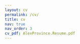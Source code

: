 ```yaml
---
layout: cv
permalink: /cv/
title: cv
nav: true
nav_order: 3
cv_pdf: AlexProvince.Resume.pdf
---
```

